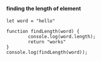 #### finding the length of element
```
let word = "hello"

function findLength(word) {
        console.log(word.length);
        return "works"
}
console.log(findLength(word));

```
